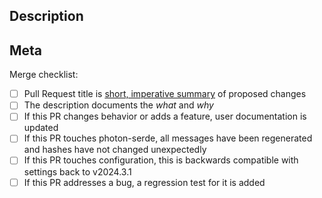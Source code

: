 ## Description

<!-- What changed? Why? (the code + comments should speak for itself on the "how") -->

<!-- Fun screenshots or a cool video or something are super helpful as well. If this touches platform-specific behavior, this is where test evidence should be collected. -->

<!-- Any issues this pull request closes or pull requests this supersedes should be linked with `Closes #issuenumber`. -->

## Meta

Merge checklist:
- [ ] Pull Request title is [short, imperative summary](https://cbea.ms/git-commit/) of proposed changes
- [ ] The description documents the _what_ and _why_
- [ ] If this PR changes behavior or adds a feature, user documentation is updated
- [ ] If this PR touches photon-serde, all messages have been regenerated and hashes have not changed unexpectedly
- [ ] If this PR touches configuration, this is backwards compatible with settings back to v2024.3.1
- [ ] If this PR addresses a bug, a regression test for it is added
